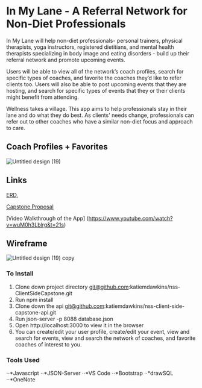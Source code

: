 # In My Lane - A Referral Network for Non-Diet Professionals

In My Lane will help non-diet professionals- personal trainers, physical therapists, yoga instructors, registered dietitians, and mental health therapists specializing in body image and eating disorders - build up their referral network and promote upcoming events. 

Users will be able to view all of the network’s coach profiles, search for specific types of coaches, and favorite the coaches they’d like to refer clients too. Users will also be able to post upcoming events that they are hosting, and search for specific types of events that they or their clients might benefit from attending.

Wellness takes a village. This app aims to help professionals stay in their lane and do what they do best. As clients' needs change, professionals can refer out to other coaches who have a similar non-diet focus and approach to care.

## Coach Profiles + Favorites

![Untitled design (19)](https://user-images.githubusercontent.com/97056303/161585767-6cbdd2ae-5190-423a-b3b2-a2add1abe088.png)


## Links
[ERD](https://drawsql.app/nss-14/diagrams/front-end-capstone),

[Capstone Proposal](https://docs.google.com/document/d/1x8UNoq1s5uIwgmegno78FuS4KkaySLv-de84nCpO-hg/edit?usp=sharing)

[Video Walkthrough of the App] (https://www.youtube.com/watch?v=wuM0h3Lblrg&t=21s)


## Wireframe

![Untitled design (19) copy](https://user-images.githubusercontent.com/97056303/161589693-5bed4ad9-34c7-4d9b-8464-0afe877e205a.png)


### To Install
1. Clone down project directory git@github.com:katiemdawkins/nss-ClientSideCapstone.git
2. Run npm install
3. Clone down the api git@github.com:katiemdawkins/nss-client-side-capstone-api.git
4. Run json-server -p 8088 database.json
5. Open http://localhost:3000 to view it in the browser
6. You can create/edit your user profile, create/edit your event, view and search for events, view and search the network of coaches, and favorite coaches of interest to you.

### Tools Used
⋅⋅*Javascript
⋅⋅*JSON-Server
⋅⋅*VS Code
⋅⋅*Bootstrap
⋅⋅*drawSQL
⋅⋅*OneNote
